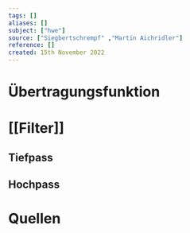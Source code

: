 ```yaml
---
tags: []
aliases: []
subject: ["hwe"]
source: ["Siegbertschrempf" ,"Martin Aichridler"]
reference: []
created: 15th November 2022
---
```


# Übertragungsfunktion


# [[Filter]]
## Tiefpass
## Hochpass



# Quellen